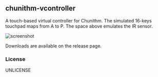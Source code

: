 chunithm-vcontroller
---

A touch-based virtual controller for Chunithm. The simulated 16-keys touchpad maps from A to P. The space above emulates the IR sensor.

![screenshot](https://raw.githubusercontent.com/Nat-Lab/chunithm-vcontroller/master/doc/screenshot.png)

Downloads are available on the release page.

### License

UNLICENSE
